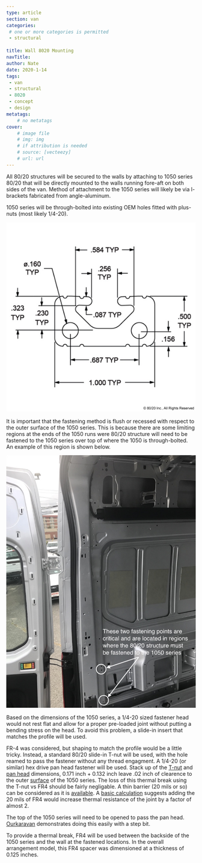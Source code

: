 ```yaml
---
type: article
section: van
categories: 
 # one or more categories is permitted
 - structural

title: Wall 8020 Mounting
navTitle:
author: Nate
date: 2020-1-14
tags:
 - van
 - structural
 - 8020
 - concept
 - design
metatags:
	# no metatags
cover: 
	# image file
	# img: img
	# if attribution is needed
	# source: [vecteezy]
	# url: url
---
```





All 80/20 structures will be secured to the walls by attaching to 1050 series 80/20 that will be directly mounted to the walls running fore-aft on both sides of the van.  Method of attachment to the 1050 series will likely be via l-brackets fabricated from angle-aluminum.

1050 series will be through-bolted into existing OEM holes fitted with plus-nuts (most likely 1/4-20).  

![1050 Cross Section](1050_dimensional.jpg)

It is important that the fastening method  is flush or recessed with respect to the outer surface of the 1050 series.  This is because there are some limiting regions at the ends of the 1050 runs were 80/20 structure will need to be fastened to the 1050 series over top of where the 1050 is through-bolted.  An example of this region is shown below.

![Example location](walls5_small_markedup.jpeg)

Based on the dimensions of the 1050 series, a 1/4-20 sized fastener head would not rest flat and allow for a proper pre-loaded joint without putting a bending stress on the head.  To avoid this problem, a slide-in insert that matches the profile will be used.  

FR-4 was considered, but shaping to match the profile would be a little tricky.  Instead, a standard 80/20 slide-in T-nut will be used, with the hole reamed to pass the fastener without any thread engagment.  A 1/4-20 (or similar) hex drive pan head fastener will be used.  Stack up of the [T-nut](10_slide_in_0.25-20_dimensions.jpg) and [pan head](socket_drive_pan_head_0.24-20_dimensions.jpg) dimensions, 0.171 inch + 0.132 inch leave .02 inch of clearence to the outer [surface](1050_dimensional.jpg) of the 1050 series.  The loss of this thermal break using the T-nut vs FR4 should be fairly negligable.  A thin barrier (20 mils or so) can be considered as it is [available](https://www.mcmaster.com/grade-g-10//multipurpose-flame-retardant-garolite-g-10-fr4-sheets-and-bars/).  A [basic calculation](https://docs.google.com/spreadsheets/d/1p1W18CropUB5xi0fExdllZETDPI_Uvtx6x5fQbmkvuo/edit?usp=sharing) suggests adding the 20 mils of FR4 would increase thermal resistance of the joint by a factor of almost 2.

The top of the 1050 series will need to be opened to pass the pan head.  [Ourkaravan](https://youtu.be/mulYd1SGCyU?t=173) demonstrates doing this easily with a step bit.

To provide a thermal break, FR4 will be used between the backside of the 1050 series and the wall at the fastened locations.  In the overall arrangement model, this FR4 spacer was dimensioned at a thickness of 0.125 inches.